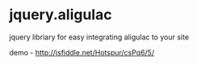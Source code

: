 jquery.aligulac
===============

jquery libriary for easy integrating aligulac to your site

demo - http://jsfiddle.net/Hotspur/csPq6/5/
